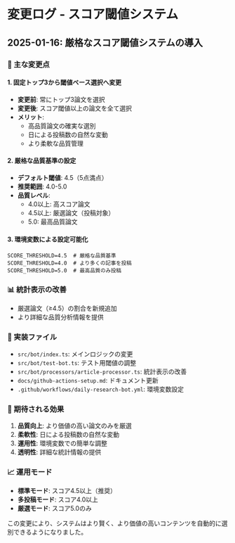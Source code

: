 # 変更ログ - スコア閾値システム

## 2025-01-16: 厳格なスコア閾値システムの導入

### 🎯 主な変更点

#### 1. 固定トップ3から閾値ベース選択へ変更
- **変更前**: 常にトップ3論文を選択
- **変更後**: スコア閾値以上の論文を全て選択
- **メリット**: 
  - 高品質論文の確実な選別
  - 日による投稿数の自然な変動
  - より柔軟な品質管理

#### 2. 厳格な品質基準の設定
- **デフォルト閾値**: 4.5（5点満点）
- **推奨範囲**: 4.0-5.0
- **品質レベル**:
  - 4.0以上: 高スコア論文
  - 4.5以上: 厳選論文（投稿対象）
  - 5.0: 最高品質論文

#### 3. 環境変数による設定可能化
```env
SCORE_THRESHOLD=4.5  # 厳格な品質基準
SCORE_THRESHOLD=4.0  # より多くの記事を投稿
SCORE_THRESHOLD=5.0  # 最高品質のみ投稿
```

### 📊 統計表示の改善
- 厳選論文（≥4.5）の割合を新規追加
- より詳細な品質分析情報を提供

### 🔧 実装ファイル
- `src/bot/index.ts`: メインロジックの変更
- `src/bot/test-bot.ts`: テスト用閾値の調整
- `src/bot/processors/article-processor.ts`: 統計表示の改善
- `docs/github-actions-setup.md`: ドキュメント更新
- `.github/workflows/daily-research-bot.yml`: 環境変数設定

### 🎉 期待される効果
1. **品質向上**: より価値の高い論文のみを厳選
2. **柔軟性**: 日による投稿数の自然な変動
3. **運用性**: 環境変数での簡単な調整
4. **透明性**: 詳細な統計情報の提供

### 📈 運用モード
- **標準モード**: スコア4.5以上（推奨）
- **多投稿モード**: スコア4.0以上
- **厳選モード**: スコア5.0のみ

この変更により、システムはより賢く、より価値の高いコンテンツを自動的に選別できるようになりました。 